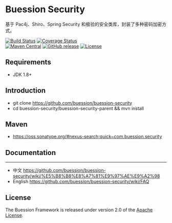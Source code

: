 # Buession Security

基于 Pac4j、Shiro、Spring Security 和极验的安全类库，封装了多种密码加密方式。

[![Build Status](https://travis-ci.org/buession/buession-security.svg?branch=master)](https://travis-ci.org/buession/buession-security)
[![Coverage Status](https://img.shields.io/codecov/c/github/buession/buession-security/master.svg)](https://codecov.io/github/buession/buession-security?branch=master&view=all#sort=coverage&dir=asc)  
[![Maven Central](https://maven-badges.herokuapp.com/maven-central/com.buession.security/buession-security-core/badge.svg)](https://oss.sonatype.org/#nexus-search;quick~com.buession.security)
[![GitHub release](https://img.shields.io/github/release/buession/buession-security.svg)](https://github.com/buession/buession-security/releases)
[![License](https://img.shields.io/badge/license-Apache%202-4EB1BA.svg)](https://www.apache.org/licenses/LICENSE-2.0.html)

## Requirements

- JDK 1.8+

## Introduction

- git clone https://github.com/buession/buession-security
- cd buession-security/buession-security-parent && mvn install

## Maven

- https://oss.sonatype.org/#nexus-search;quick~com.buession.security

## Documentation
---

- 中文 https://github.com/buession/buession-security/wiki/%E5%B8%B8%E8%A7%81%E9%97%AE%E9%A2%98
- English https://github.com/buession/buession-security/wiki/FAQ

## License

The Buession Framework is released under version 2.0 of the [Apache License](https://www.apache.org/licenses/LICENSE-2.0).